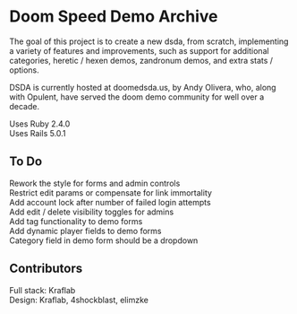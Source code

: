 # Doom Speed Demo Archive

The goal of this project is to create a new dsda, from scratch, implementing
a variety of features and improvements, such as support for additional
categories, heretic / hexen demos, zandronum demos, and extra stats / options.

DSDA is currently hosted at doomedsda.us, by Andy Olivera, who, along with
Opulent, have served the doom demo community for well over a decade.

Uses Ruby  2.4.0  
Uses Rails 5.0.1

## To Do
Rework the style for forms and admin controls  
Restrict edit params or compensate for link immortality  
Add account lock after number of failed login attempts  
Add edit / delete visibility toggles for admins  
Add tag functionality to demo forms  
Add dynamic player fields to demo forms  
Category field in demo form should be a dropdown  

## Contributors
Full stack: Kraflab  
Design: Kraflab, 4shockblast, elimzke